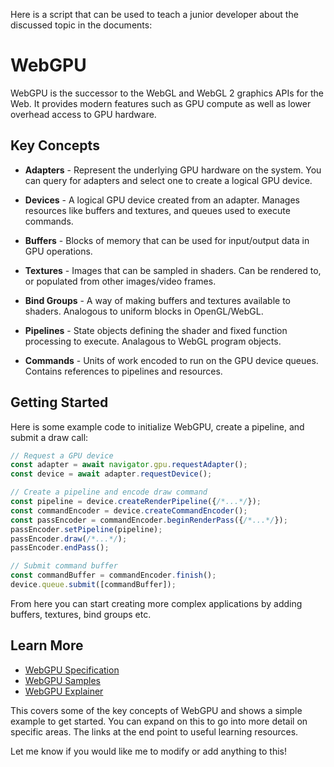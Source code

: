  Here is a script that can be used to teach a junior developer about the discussed topic in the documents:


# WebGPU

WebGPU is the successor to the WebGL and WebGL 2 graphics APIs for the Web. It provides modern features such as GPU compute as well as lower overhead access to GPU hardware.

## Key Concepts

- **Adapters** - Represent the underlying GPU hardware on the system. You can query for adapters and select one to create a logical GPU device.

- **Devices** - A logical GPU device created from an adapter. Manages resources like buffers and textures, and queues used to execute commands.

- **Buffers** - Blocks of memory that can be used for input/output data in GPU operations.

- **Textures** - Images that can be sampled in shaders. Can be rendered to, or populated from other images/video frames.

- **Bind Groups** - A way of making buffers and textures available to shaders. Analogous to uniform blocks in OpenGL/WebGL.

- **Pipelines** - State objects defining the shader and fixed function processing to execute. Analagous to WebGL program objects.

- **Commands** - Units of work encoded to run on the GPU device queues. Contains references to pipelines and resources. 

## Getting Started

Here is some example code to initialize WebGPU, create a pipeline, and submit a draw call:

```js
// Request a GPU device
const adapter = await navigator.gpu.requestAdapter();
const device = await adapter.requestDevice();

// Create a pipeline and encode draw command
const pipeline = device.createRenderPipeline({/*...*/});  
const commandEncoder = device.createCommandEncoder();
const passEncoder = commandEncoder.beginRenderPass({/*...*/});
passEncoder.setPipeline(pipeline);
passEncoder.draw(/*...*/);
passEncoder.endPass();

// Submit command buffer    
const commandBuffer = commandEncoder.finish();
device.queue.submit([commandBuffer]);
```

From here you can start creating more complex applications by adding buffers, textures, bind groups etc.

## Learn More

- [WebGPU Specification](https://gpuweb.github.io/gpuweb/)
- [WebGPU Samples](https://gpuweb.github.io/gpuweb/samples/index.html)
- [WebGPU Explainer](https://gpuweb.github.io/gpuweb/explainer/)

This covers some of the key concepts of WebGPU and shows a simple example to get started. You can expand on this to go into more detail on specific areas. The links at the end point to useful learning resources.

Let me know if you would like me to modify or add anything to this!